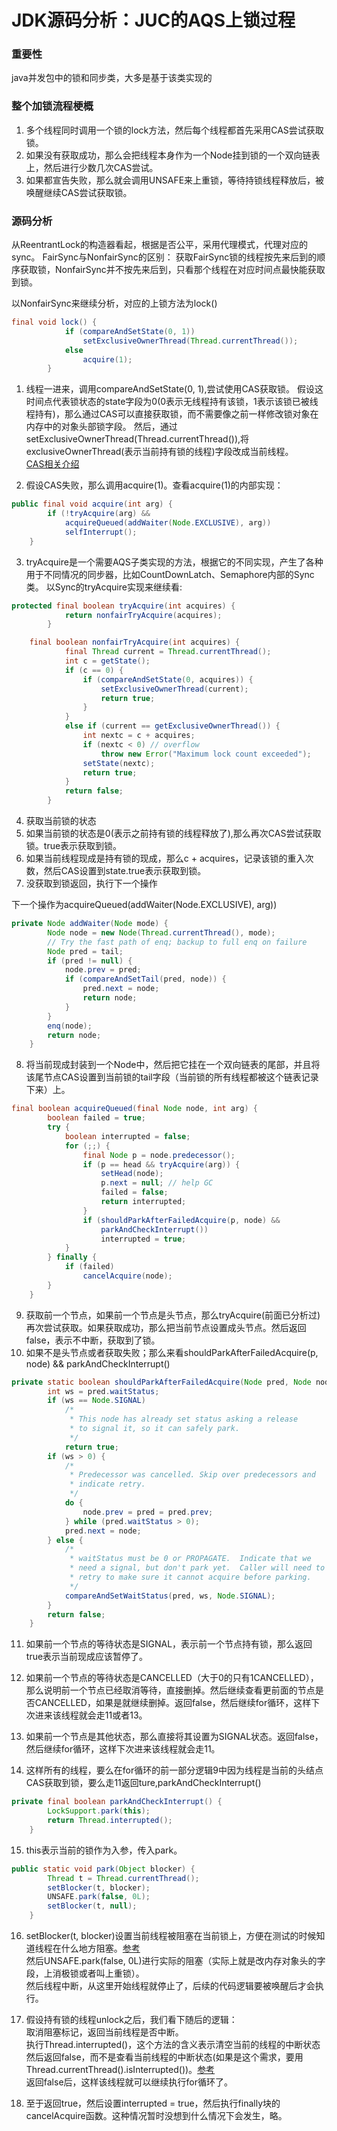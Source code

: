 # JDK源码分析：JUC的AQS上锁过程

### 重要性
java并发包中的锁和同步类，大多是基于该类实现的

### 整个加锁流程梗概

1. 多个线程同时调用一个锁的lock方法，然后每个线程都首先采用CAS尝试获取锁。
2. 如果没有获取成功，那么会把线程本身作为一个Node挂到锁的一个双向链表上，然后进行少数几次CAS尝试。
3. 如果都宣告失败，那么就会调用UNSAFE来上重锁，等待持锁线程释放后，被唤醒继续CAS尝试获取锁。

### 源码分析

从ReentrantLock的构造器看起，根据是否公平，采用代理模式，代理对应的sync。
FairSync与NonfairSync的区别：
获取FairSync锁的线程按先来后到的顺序获取锁，NonfairSync并不按先来后到，只看那个线程在对应时间点最快能获取到锁。

以NonfairSync来继续分析，对应的上锁方法为lock()
```java
final void lock() {
            if (compareAndSetState(0, 1))
                setExclusiveOwnerThread(Thread.currentThread());
            else
                acquire(1);
        }
```
1. 线程一进来，调用compareAndSetState(0, 1),尝试使用CAS获取锁。
假设这时间点代表锁状态的state字段为0(0表示无线程持有该锁，1表示该锁已被线程持有)，那么通过CAS可以直接获取锁，而不需要像之前一样修改锁对象在内存中的对象头部锁字段。
然后，通过  setExclusiveOwnerThread(Thread.currentThread()),将exclusiveOwnerThread(表示当前持有锁的线程)字段改成当前线程。  
[CAS相关介绍](https://tech.meituan.com/2019/02/14/talk-about-java-magic-class-unsafe.html)

2. 假设CAS失败，那么调用acquire(1)。查看acquire(1)的内部实现：
```java
public final void acquire(int arg) {
        if (!tryAcquire(arg) &&
            acquireQueued(addWaiter(Node.EXCLUSIVE), arg))
            selfInterrupt();
    }
```
3. tryAcquire是一个需要AQS子类实现的方法，根据它的不同实现，产生了各种用于不同情况的同步器，比如CountDownLatch、Semaphore内部的Sync类。
    以Sync的tryAcquire实现来继续看:
```java
protected final boolean tryAcquire(int acquires) {
            return nonfairTryAcquire(acquires);
        }
```
```java
    final boolean nonfairTryAcquire(int acquires) {
            final Thread current = Thread.currentThread();
            int c = getState();
            if (c == 0) {
                if (compareAndSetState(0, acquires)) {
                    setExclusiveOwnerThread(current);
                    return true;
                }
            }
            else if (current == getExclusiveOwnerThread()) {
                int nextc = c + acquires;
                if (nextc < 0) // overflow
                    throw new Error("Maximum lock count exceeded");
                setState(nextc);
                return true;
            }
            return false;
        }
```
4. 获取当前锁的状态
5. 如果当前锁的状态是0(表示之前持有锁的线程释放了),那么再次CAS尝试获取锁。true表示获取到锁。
6. 如果当前线程现成是持有锁的现成，那么c + acquires，记录该锁的重入次数，然后CAS设置到state.true表示获取到锁。
7. 没获取到锁返回，执行下一个操作

下一个操作为acquireQueued(addWaiter(Node.EXCLUSIVE), arg))
```java
private Node addWaiter(Node mode) {
        Node node = new Node(Thread.currentThread(), mode);
        // Try the fast path of enq; backup to full enq on failure
        Node pred = tail;
        if (pred != null) {
            node.prev = pred;
            if (compareAndSetTail(pred, node)) {
                pred.next = node;
                return node;
            }
        }
        enq(node);
        return node;
    }
```
8. 将当前现成封装到一个Node中，然后把它挂在一个双向链表的尾部，并且将该尾节点CAS设置到当前锁的tail字段（当前锁的所有线程都被这个链表记录下来）上。
```java
final boolean acquireQueued(final Node node, int arg) {
        boolean failed = true;
        try {
            boolean interrupted = false;
            for (;;) {
                final Node p = node.predecessor();
                if (p == head && tryAcquire(arg)) {
                    setHead(node);
                    p.next = null; // help GC
                    failed = false;
                    return interrupted;
                }
                if (shouldParkAfterFailedAcquire(p, node) &&
                    parkAndCheckInterrupt())
                    interrupted = true;
            }
        } finally {
            if (failed)
                cancelAcquire(node);
        }
    }
```
9. 获取前一个节点，如果前一个节点是头节点，那么tryAcquire(前面已分析过)再次尝试获取。如果获取成功，那么把当前节点设置成头节点。然后返回false，表示不中断，获取到了锁。
10. 如果不是头节点或者获取失败；那么来看shouldParkAfterFailedAcquire(p, node) &&
                    parkAndCheckInterrupt()
```java
private static boolean shouldParkAfterFailedAcquire(Node pred, Node node) {
        int ws = pred.waitStatus;
        if (ws == Node.SIGNAL)
            /*
             * This node has already set status asking a release
             * to signal it, so it can safely park.
             */
            return true;
        if (ws > 0) {
            /*
             * Predecessor was cancelled. Skip over predecessors and
             * indicate retry.
             */
            do {
                node.prev = pred = pred.prev;
            } while (pred.waitStatus > 0);
            pred.next = node;
        } else {
            /*
             * waitStatus must be 0 or PROPAGATE.  Indicate that we
             * need a signal, but don't park yet.  Caller will need to
             * retry to make sure it cannot acquire before parking.
             */
            compareAndSetWaitStatus(pred, ws, Node.SIGNAL);
        }
        return false;
    }
```

11. 如果前一个节点的等待状态是SIGNAL，表示前一个节点持有锁，那么返回true表示当前现成应该暂停了。
12. 如果前一个节点的等待状态是CANCELLED（大于0的只有1CANCELLED），那么说明前一个节点已经取消等待，直接删掉。然后继续查看更前面的节点是否CANCELLED，如果是就继续删掉。返回false，然后继续for循环，这样下次进来该线程就会走11或者13。
13. 如果前一个节点是其他状态，那么直接将其设置为SIGNAL状态。返回false，然后继续for循环，这样下次进来该线程就会走11。

14. 这样所有的线程，要么在for循环的前一部分逻辑9中因为线程是当前的头结点CAS获取到锁，要么走11返回ture,parkAndCheckInterrupt()
```java
private final boolean parkAndCheckInterrupt() {
        LockSupport.park(this);
        return Thread.interrupted();
    }
```
15. this表示当前的锁作为入参，传入park。
```java
public static void park(Object blocker) {
        Thread t = Thread.currentThread();
        setBlocker(t, blocker);
        UNSAFE.park(false, 0L);
        setBlocker(t, null);
    }
```
16. setBlocker(t, blocker)设置当前线程被阻塞在当前锁上，方便在测试的时候知道线程在什么地方阻塞。[参考](https://leokongwq.github.io/2017/01/13/java-LockSupport.html)  
然后UNSAFE.park(false, 0L)进行实际的阻塞（实际上就是改内存对象头的字段，上消极锁或者叫上重锁）。  
然后线程中断，从这里开始线程就停止了，后续的代码逻辑要被唤醒后才会执行。



17. 假设持有锁的线程unlock之后，我们看下随后的逻辑：  
取消阻塞标记，返回当前线程是否中断。  
执行Thread.interrupted()，这个方法的含义表示清空当前的线程的中断状态然后返回false，而不是查看当前线程的中断状态(如果是这个需求，要用Thread.currentThread().isInterrupted())。[参考](https://www.cnblogs.com/onlywujun/p/3565082.html)  
返回false后，这样该线程就可以继续执行for循环了。

18. 至于返回true，然后设置interrupted = true，然后执行finally块的cancelAcquire函数。这种情况暂时没想到什么情况下会发生，略。
